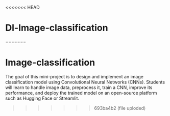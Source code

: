<<<<<<< HEAD
# Dl-Image-classification
=======
# Image-classification
The goal of this mini-project is to design and implement an image classification model using Convolutional Neural Networks (CNNs). Students will learn to handle image data, preprocess it, train a CNN, improve its performance, and deploy the trained model on an open-source platform such as Hugging Face or Streamlit.
>>>>>>> 693ba4b2 (file uploded)
